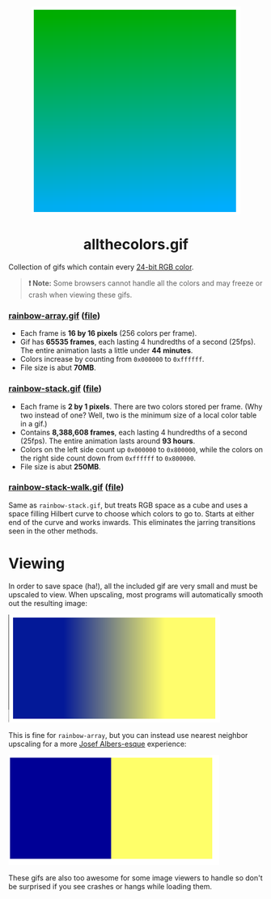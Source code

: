 <div align="center">
    <div><img src="https://raw.githubusercontent.com/mattbierner/allthecolors.gif/gh-pages/documentation/array-smooth.png" /></div>
    <h1>allthecolors.gif</h1>
</div>

Collection of gifs which contain every [24-bit RGB color](https://en.wikipedia.org/wiki/Color_depth#True_color_.2824-bit.29).


> **❗️ Note:** Some browsers cannot handle all the colors and may freeze or crash when viewing these gifs.

### [rainbow-array.gif](https://mattbierner.github.io/allthecolors.gif/rainbow-array)  ([file](https://dl.dropboxusercontent.com/s/skuaud9x4ss447m/rainbow-array.gif?dl=0)) 

* Each frame is **16 by 16 pixels** (256 colors per frame).
* Gif has **65535 frames**, each lasting 4 hundredths of a second (25fps). The entire animation lasts a little under **44 minutes**.
* Colors increase by counting from `0x000000` to `0xffffff`.
* File size is abut **70MB**.

### [rainbow-stack.gif](https://mattbierner.github.io/allthecolors.gif/rainbow-stack)  ([file](https://dl.dropboxusercontent.com/s/96nypblxn2kh4ak/rainbow-stack.gif?dl=0))

* Each frame is **2 by 1 pixels**. There are two colors stored per frame. (Why two instead of one? Well, two is the minimum size of a local color table in a gif.)
* Contains **8,388,608 frames**, each lasting 4 hundredths of a second (25fps). The entire animation lasts around **93 hours**.
* Colors on the left side count up `0x000000` to `0x800000`, while the colors on the right side count down from `0xffffff` to `0x800000`. 
* File size is abut **250MB**.


### [rainbow-stack-walk.gif](https://mattbierner.github.io/allthecolors.gif/rainbow-stack-walk) ([file](https://dl.dropboxusercontent.com/s/hbk7dats08f7mfb/rainbow-stack-walk.gif?dl=0))

Same as `rainbow-stack.gif`, but treats RGB space as a cube and uses a space filling Hilbert curve to choose which colors to go to. Starts at either end of the curve and works inwards. This eliminates the jarring transitions seen in the other methods.


# Viewing
In order to save space (ha!), all the included gif are very small and must be upscaled to view. When upscaling, most programs will automatically smooth out the resulting image:

![](https://raw.githubusercontent.com/mattbierner/allthecolors.gif/gh-pages/documentation/stack-smooth.png)

This is fine for `rainbow-array`, but you can instead use nearest neighbor upscaling for a more [Josef Albers-esque](https://en.wikipedia.org/wiki/Josef_Albers) experience:

![](https://raw.githubusercontent.com/mattbierner/allthecolors.gif/gh-pages/documentation/stack-pixelated.png)


These gifs are also too awesome for some image viewers to handle so don't be surprised if you see crashes or hangs while loading them.